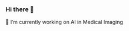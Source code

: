 ### Hi there 👋
🔭 I’m currently working on AI in Medical Imaging

<!--
[![Faildeny's github stats](https://github-readme-stats.vercel.app/api?username=faildeny&theme=vue)](https://github.com/faildeny)
-->

<!--
**faildeny/faildeny** is a ✨ _special_ ✨ repository because its `README.md` (this file) appears on your GitHub profile.

Here are some ideas to get you started:

- 🌱 I’m currently learning ...
- 👯 I’m looking to collaborate on ...
- 🤔 I’m looking for help with ...
- 💬 Ask me about ...
- 📫 How to reach me: ...
- 😄 Pronouns: ...
- ⚡ Fun fact: ...
-->
